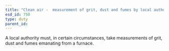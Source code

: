 ```yaml
---
title: "Clean air -  measurement of grit, dust and fumes by local authorities"
esd_id: 750
type: duty
parent_id:  
---
```


A local authority must, in certain circumstances, take measurements of grit, dust and fumes emanating from a furnace.

